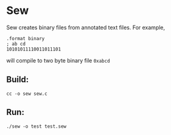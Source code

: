 # Sew
Sew creates binary files from annotated text files. For example,
```
.format binary
; ab cd
10101011110011011101 
```
will compile to two byte binary file `0xabcd` 

## Build:
``cc -o sew sew.c``

## Run:
``./sew -o test test.sew``

